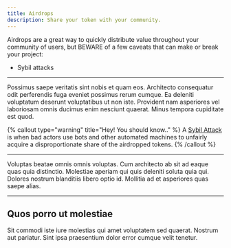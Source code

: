 ```yaml
---
title: Airdrops
description: Share your token with your community.
---
```


Airdrops are a great way to quickly distribute value throughout your community of users, but BEWARE of a few caveats that can make or break your project:

- Sybil attacks

---

Possimus saepe veritatis sint nobis et quam eos. Architecto consequatur odit perferendis fuga eveniet possimus rerum cumque. Ea deleniti voluptatum deserunt voluptatibus ut non iste. Provident nam asperiores vel laboriosam omnis ducimus enim nesciunt quaerat. Minus tempora cupiditate est quod.

{% callout type="warning" title="Hey! You should know.." %}
A [Sybil Attack](https://github.com/avasdao/subnet-builders/blob/master/glossary/sybil-attack.md) is when bad actors use bots and other automated machines to unfairly acquire a disproportionate share of the airdropped tokens.
{% /callout %}

---

Voluptas beatae omnis omnis voluptas. Cum architecto ab sit ad eaque quas quia distinctio. Molestiae aperiam qui quis deleniti soluta quia qui. Dolores nostrum blanditiis libero optio id. Mollitia ad et asperiores quas saepe alias.

---

## Quos porro ut molestiae

Sit commodi iste iure molestias qui amet voluptatem sed quaerat. Nostrum aut pariatur. Sint ipsa praesentium dolor error cumque velit tenetur.
